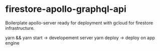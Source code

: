 # firestore-apollo-graphql-api

Boilerplate apollo-server ready for deployment with gcloud for firestore infrastructure.

yarn && yarn start -> developement server
yarn deploy -> deploy on app engine
